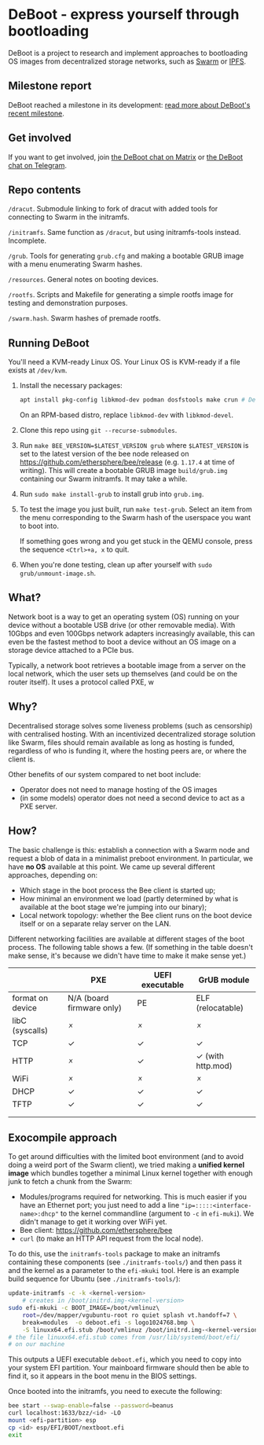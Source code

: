 # DeBoot - express yourself through bootloading

DeBoot is a project to research and implement approaches to bootloading OS images from decentralized storage networks, such as [Swarm](https://ethswarm.org) or [IPFS](https://ipfs.tech/).

## Milestone report

DeBoot reached a milestone in its development: [read more about DeBoot's recent milestone](https://hackmd.io/@i79XZRmjR86P6AbhL0jwVQ/BJUaVuaUn).

## Get involved

If you want to get involved, join [the DeBoot chat on Matrix](https://matrix.to/#/#deboot:matrix.org) or [the DeBoot chat on Telegram](https://t.me/+hd2JXtyitYw0ZWE9).

## Repo contents

`/dracut`. Submodule linking to fork of dracut with added tools for connecting to Swarm in the initramfs.

`/initramfs`. Same function as `/dracut`, but using initramfs-tools instead. Incomplete.

`/grub`. Tools for generating `grub.cfg` and making a bootable GRUB image with a menu enumerating Swarm hashes.

`/resources`. General notes on booting devices.

`/rootfs`. Scripts and Makefile for generating a simple rootfs image for testing and demonstration purposes.

`/swarm.hash`. Swarm hashes of premade rootfs.

## Running DeBoot

You'll need a KVM-ready Linux OS. Your Linux OS is KVM-ready if a file exists at `/dev/kvm`.

1. Install the necessary packages:
   ```sh
   apt install pkg-config libkmod-dev podman dosfstools make crun # Debian/Ubuntu
   ```
   On an RPM-based distro, replace `libkmod-dev` with `libkmod-devel`.

2. Clone this repo using `git --recurse-submodules`.

3. Run `make BEE_VERSION=$LATEST_VERSION grub` where `$LATEST_VERSION` is set to the latest version of the bee node released on https://github.com/ethersphere/bee/release (e.g. `1.17.4` at time of writing). This will create a bootable GRUB image `build/grub.img` containing our Swarm initramfs. It may take a while.
    
4. Run `sudo make install-grub` to install grub into `grub.img`.

5. To test the image you just built, run `make test-grub`. Select an item from the menu corresponding to the Swarm hash of the userspace you want to boot into.
   
   If something goes wrong and you get stuck in the QEMU console, press the sequence `<Ctrl>+a, x` to quit.

6. When you're done testing, clean up after yourself with `sudo grub/unmount-image.sh`.

## What?

Network boot is a way to get an operating system (OS) running on your device without a bootable USB drive (or other removable media). With 10Gbps and even 100Gbps network adapters increasingly available, this can even be the fastest method to boot a device without an OS image on a storage device attached to a PCIe bus.

Typically, a network boot retrieves a bootable image from a server on the local network, which the user sets up themselves (and could be on the router itself). It uses a protocol called PXE, w

## Why?

Decentralised storage solves some liveness problems (such as censorship) with centralised hosting. With an incentivized decentralized storage solution like Swarm, files should remain available as long as hosting is funded, regardless of who is funding it, where the hosting peers are, or where the client is.

Other benefits of our system compared to net boot include:

- Operator does not need to manage hosting of the OS images
- (in some models) operator does not need a second device to act as a PXE server.

## How?

The basic challenge is this: establish a connection with a Swarm node and request a blob of data in a minimalist preboot environment. In particular, we have **no OS** available at this point. We came up several different approaches, depending on:

- Which stage in the boot process the Bee client is started up;
- How minimal an environment we load (partly determined by what is available at the boot stage we're jumping into our binary);
- Local network topology: whether the Bee client runs on the boot device itself or on a separate relay server on the LAN.

Different networking facilities are available at different stages of the boot process. The following table shows a few. (If something in the table doesn't make sense, it's because we didn't have time to make it make sense yet.)

|                  | PXE                       | UEFI executable | GrUB module       |
| ---------------- | ------------------------- | --------------- | ----------------- |
| format on device | N/A (board firmware only) | PE              | ELF (relocatable) |
| libC (syscalls)  | 🗴                         | 🗴               | 🗴                 |
| TCP              | ✓                         | ✓               | ✓                 |
| HTTP             | 🗴                         | ✓               | ✓ (with http.mod) |
| WiFi             | 🗴                         | 🗴               | 🗴                 |
| DHCP             | ✓                         | ✓               | ✓                 |
| TFTP             | ✓                         | ✓               | ✓                 |
|                  |                           |                 |                   |
|                  |                           |                 |                   |

## Exocompile approach

To get around difficulties with the limited boot environment (and to avoid doing a weird port of the Swarm client), we tried making a **unified kernel image** which bundles together a minimal Linux kernel together with enough junk to fetch a chunk from the Swarm:

- Modules/programs required for networking. This is much easier if you have an Ethernet port; you just need to add a line `"ip=:::::<interface-name>:dhcp"` to the kernel commandline (argument to `-c` in `efi-muki`). We didn't manage to get it working over WiFi yet.
- Bee client: https://github.com/ethersphere/bee
- `curl` (to make an HTTP API request from the local node).

To do this, use the `initramfs-tools` package to make an initramfs containing these components (see `./initramfs-tools/`) and then pass it and the kernel as a parameter to the `efi-mkuki` tool. Here is an example build sequence for Ubuntu (see `./initramfs-tools/`):

```sh
update-initramfs -c -k <kernel-version> 
	# creates in /boot/initrd.img-<kernel-version>
sudo efi-mkuki -c BOOT_IMAGE=/boot/vmlinuz\ 
	root=/dev/mapper/vgubuntu-root ro quiet splash vt.handoff=7 \
	break=modules  -o deboot.efi -s logo1024768.bmp \
	-S linuxx64.efi.stub /boot/vmlinuz /boot/initrd.img-<kernel-version>
# the file linuxx64.efi.stub comes from /usr/lib/systemd/boot/efi/ 
# on our machine
```

This outputs a UEFI executable `deboot.efi`, which you need to copy into your system EFI partition. Your mainboard firmware should then be able to find it, so it appears in the boot menu in the BIOS settings.

Once booted into the initramfs, you need to execute the following:

```sh
bee start --swap-enable=false --password=beanus
curl localhost:1633/bzz/<id> -LO
mount <efi-partition> esp
cp <id> esp/EFI/BOOT/nextboot.efi
exit
```

